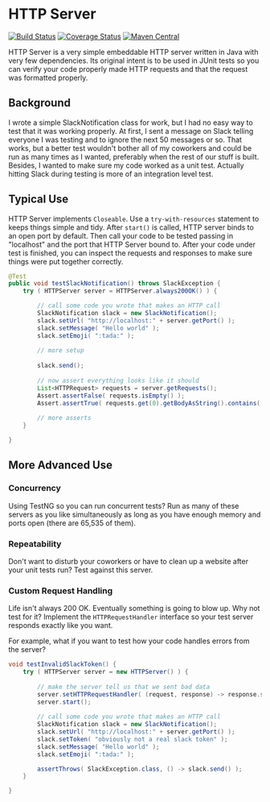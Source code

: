 # HTTP Server

[![Build Status](https://travis-ci.org/bmauter/http-server.svg?branch=master)](https://travis-ci.org/bmauter/http-server)
[![Coverage Status](https://coveralls.io/repos/github/bmauter/http-server/badge.svg?branch=master)](https://coveralls.io/github/bmauter/http-server?branch=master)
[![Maven Central](http://img.shields.io/maven-central/v/com.mauter/http-server.svg)](https://github.com/bmauter/http-server/releases/latest)

HTTP Server is a very simple embeddable HTTP server written in Java with very few dependencies.  Its original intent is to be used in JUnit tests so you can verify your code properly made HTTP requests and that the request was formatted properly.

## Background

I wrote a simple SlackNotification class for work, but I had no easy way to test that it was working properly.  At first, I sent a message on Slack telling everyone I was testing and to ignore the next 50 messages or so.  That works, but a better test wouldn't bother all of my coworkers and could be run as many times as I wanted, preferably when the rest of our stuff is built.  Besides, I wanted to make sure my code worked as a unit test.  Actually hitting Slack during testing is more of an integration level test.

## Typical Use

HTTP Server implements `Closeable`. Use a `try-with-resources` statement to keeps things simple and tidy.  After `start()` is called, HTTP server binds to an open port by default.  Then call your code to be tested passing in "localhost" and the port that HTTP Server bound to.  After your code under test is finished, you can inspect the requests and responses to make sure things were put together correctly.

```java
@Test
public void testSlackNotification() throws SlackException {
	try ( HTTPServer server = HTTPServer.always200OK() ) {

		// call some code you wrote that makes an HTTP call
		SlackNotification slack = new SlackNotification();
		slack.setUrl( "http://localhost:" + server.getPort() );
		slack.setMessage( "Hello world" );
		slack.setEmoji( ":tada:" );
		
		// more setup
		
		slack.send();
		
		// now assert everything looks like it should
		List<HTTPRequest> requests = server.getRequests();
		Assert.assertFalse( requests.isEmpty() );
		Assert.assertTrue( requests.get(0).getBodyAsString().contains( "Hello world" ) );
		
		// more asserts
	}

}
```
## More Advanced Use

### Concurrency

Using TestNG so you can run concurrent tests?  Run as many of these servers as you like simultaneously as long as you have enough memory and ports open (there are 65,535 of them).

### Repeatability

Don't want to disturb your coworkers or have to clean up a website after your unit tests run?  Test against this server.

### Custom Request Handling

Life isn't always 200 OK.  Eventually something is going to blow up.  Why not test for it?  Implement the `HTTPRequestHandler` interface so your test server responds exactly like you want.

For example, what if you want to test how your code handles errors from the server?

```java
void testInvalidSlackToken() {
	try ( HTTPServer server = new HTTPServer() ) {
	
		// make the server tell us that we sent bad data
		server.setHTTPRequestHandler( (request, response) -> response.setStatus( 400 ) );
		server.start();
	
		// call some code you wrote that makes an HTTP call
		SlackNotification slack = new SlackNotification();
		slack.setUrl( "http://localhost:" + server.getPort() );
		slack.setToken( "obviously not a real slack token" );
		slack.setMessage( "Hello world" );
		slack.setEmoji( ":tada:" );

		assertThrows( SlackException.class, () -> slack.send() );
	}

}
```

